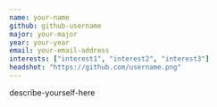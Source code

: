 ```yaml
---
name: your-name
github: github-username
major: your-major
year: your-year
email: your-email-address
interests: ["interest1", "interest2", "interest3"]
headshot: "https://github.com/username.png"
---
```

describe-yourself-here
